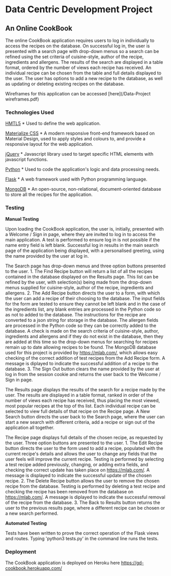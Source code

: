 # Data Centric Development Project

## An Online CookBook

The online CookBook application requires users to log in individually to access the recipes on the database. On successful log in,
the user is presented with a search page with drop-down menus so a search can be refined using the set criteria of cuisine-style,
author of the recipe, ingredients and allergens. The results of the search are displayed in a table format, ordered by the number
of views each recipe has received. An individual recipe can be chosen from the table and full details displayed to the user.
The user has options to add a new recipe to the database, as well as updating or deleting existing recipes on the database.

Wireframes for this application can be accessed [here](/Data-Project wireframes.pdf)

### Technologies Used

[HMTL5](https://developer.mozilla.org/en-US/docs/Web/Guide/HTML/HTML5)
    * Used to define the web application.

[Materialize CSS](http://archives.materializecss.com/0.100.2/)
    * A modern responsive front-end framework based on Material Design, used to apply styles and
      colours to, and provide a responsive layout for the web application.

[jQuery](https://jquery.com/)
    * Javascript library used to target specific HTML elements with javascript functions.

[Python](https://www.python.org/)
    * Used to code the application's logic and data processing needs.

[Flask](http://flask.pocoo.org/)
    * A web framework used with Python programming language.

[MongoDB](https://www.mongodb.com/)
    * An open-source, non-relational, document-oriented database to store all the recipes for the application.
    
### Testing

__Manual Testing__

Upon loading the CookBook application, the user is, initially, presented with a Welcome / Sign in page, where they are invited
to log in to access the main application. A test is performed to ensure log in is not possible if the name entry field is left blank.
Successful log in results in the main search page of the application being displayed, with a personalised greeting, using the name provided by 
the user at log in.

The Search page has drop-down menus and three option buttons presented to the user.
    1. The Find Recipe button will return a list of all the recipes contained in the database displayed on the Results page.
    This list can be refined by the user, with selection(s) being made from the drop-down menus supplied for cuisine-style, author of the recipe,
    ingredients and allergens.
    2. The Add Recipe button directs the user to a form, with which the user can add a recipe of their choosing to the database. The input 
    fields for the form are tested to ensure they cannot be left blank and in the case of the ingredients list, any blank entries are 
    processed in the Python code so as not to added to the database. The instructions for the recipe are converted to a json string for
    storage in the database. The allergen fields are processed in the Python code so they can be correctly added to the database. A check is 
    made on the search criteria of cuisine-style, author, ingredients and allergens and if they do not exist in the database, then they are
    added at this time so the drop-down menus for searching for recipes remain up to date allowing recipes to be found. The MongoDB
    database used for this project is provided by https://mlab.com/, which allows easy checking of the correct addition of test recipes
    from the Add Recipe form. A message is diplayed to indicate the successful addition of a recipe to the database.
    3. The Sign Out button clears the name provided by the user at log in from the session cookie and returns the user back to the Welcome /
    Sign in page.
    
The Results page displays the results of the search for a recipe made by the user. The results are displayed in a table format, ranked in 
order of the number of views each recipe has received, thus placing the most viewed, most popular recipes at the top of ths list. Each 
individual recipe can be selected to view full details of that recipe on the Recipe page. A New Search button directs the user back to the Search
page, where the user can start a new search with different criteria, add a recipe or sign out of the application all together.

The Recipe page displays full details of the chosen recipe, as requested by the user. Three option buttons are presented to the user.
    1. The Edit Recipe button directs the user to the form used to add a recipe, populated with the current recipe's details and allows the user
    to change any fields that the user feels will improve the current recipe. Testing is performed by selecting a test recipe added previously,
    changing, or adding extra fields, and checking the correct update has taken place on https://mlab.com/. A message is displayed to indicate 
    the successful update of the chosen recipe.
    2. The Delete Recipe button allows the user to remove the chosen recipe from the database. Testing is performed by deleting a test recipe
    and checking the recipe has been removed from the database on https://mlab.com/. A message is diplayed to indicate the successful removal
    of the recipe from the database.
    3. The Back to Results button returns the user to the previous results page, where a different recipe can be chosen or a new search 
    performed.
    
__Automated Testing__

Tests have been written to prove the correct operation of the Flask views and routes. Typing 'python3 tests.py' in the command line
runs the tests.

### Deployment

The CookBook application is deployed on Heroku here https://gd-cookbook.herokuapp.com/
    